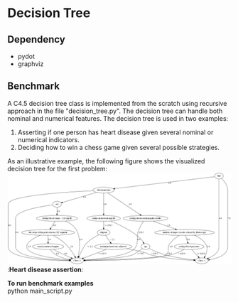 # Decision Tree
 
 ## Dependency

* pydot
* graphviz

 ## Benchmark
 
A C4.5 decision tree class is implemented from the scratch using recursive approach in the file "decision_tree.py". The decision tree can handle both nominal and numerical features. The decision tree is used in two examples:  
1. Asserting if one person has heart disease given several nominal or numerical indicators.  
2. Deciding how to win a chess game given several possible strategies.   

As an illustrative example, the following figure shows the visualized decision tree for the first problem:  
![heart disease](./images/heart_data_c45.png)  
:**Heart disease assertion**:

**To run benchmark examples**  
    python main_script.py  
